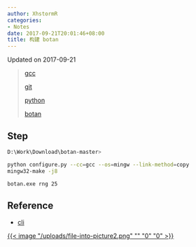```yaml
---
author: XhstormR
categories:
- Notes
date: 2017-09-21T20:01:46+08:00
title: 构建 botan
---
```


<!--more-->

Updated on 2017-09-21

> [gcc](https://sourceforge.net/projects/mingw-w64/files/Toolchains%20targetting%20Win64/Personal%20Builds/mingw-builds/7.2.0/threads-posix/seh/)
>
> [git](https://github.com/git-for-windows/git/releases/latest)
>
> [python](https://www.python.org/ftp/python/3.6.3/python-3.6.3-embed-amd64.zip)
>
> [botan](https://github.com/randombit/botan/archive/master.zip)

## Step
```bash
D:\Work\Download\botan-master>

python configure.py --cc=gcc --os=mingw --link-method=copy
mingw32-make -j8

botan.exe rng 25
```

## Reference
* [cli](https://botan.randombit.net/manual/cli.html)

[{{< image "/uploads/file-into-picture2.png" "" "0" "0" >}}](http://ww4.sinaimg.cn/large/a15b4afegy1fjsksn4s1kj203k03k7wh)
